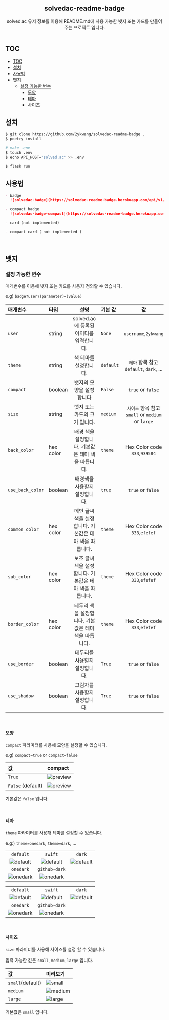 <div align="center">
    <h2 align="center">solvedac-readme-badge</h2>  
   solved.ac 유저 정보를 이용해 README.md에 사용 가능한 뱃지 또는 카드를 만들어주는 프로젝트 입니다.
   <br><br>
</div>

## TOC

- [TOC](#toc)
- [설치](#설치)
- [사용법](#사용법)
- [뱃지](#뱃지)
  - [설정 가능한 변수](#설정-가능한-변수)
    - [모양](#모양)
    - [테마](#테마)
    - [사이즈](#사이즈)

## 설치

```sh
$ git clone https://github.com/2ykwang/solvedac-readme-badge .
$ poetry install

# make .env
$ touch .env
$ echo API_HOST="solved.ac" >> .env

$ flask run

```

## 사용법

```markdown
- badge
  ![solvedac-badge](https://solvedac-readme-badge.herokuapp.com/api/v1/badge?user=baekjoon_id_here)

- compact badge
  ![solvedac-badge-compact](https://solvedac-readme-badge.herokuapp.com/api/v1/badge?user=baekjoon_id_here&compact=1)

- card (not implemented)

- compact card ( not implemented )
```

<br>

## 뱃지

### 설정 가능한 변수

매개변수를 이용해 뱃지 또는 카드를 사용자 정의할 수 있습니다.

e.g) `badge?user?(parameter)=(value)`

| 매개변수         | 타입      |                          설명                          | 기본 값   |                        값                         |
| :--------------- | :-------- | :----------------------------------------------------: | :-------- | :-----------------------------------------------: |
| `user`           | string    |        solved.ac 에 등록된 아이디를 입력합니다.        | `None`    |               `username`,`2ykwang`                |
| `theme`          | string    |                 색 테마를 설정합니다.                  | `default` |      `테마` 항목 참고 `default`, `dark`, ...      |
| `compact`        | boolean   |                뱃지의 모양을 설정합니다                | `False`   |                 `true` or `false`                 |
| `size`           | string    |             뱃지 또는 카드의 크기 입니다.              | `medium`  | `사이즈` 항목 참고 `small` or `medium` or `large` |
| `back_color`     | hex color |   배경 색을 설정합니다. 기본값은 테마 색을 따릅니다.   | `theme`   |           Hex Color code `333`,`939584`           |
| `use_back_color` | boolean   |             배경색을 사용할지 설정합니다.              | `true`    |                 `true` or `false`                 |
| `common_color`   | hex color | 메인 글씨색을 설정합니다. 기본값은 테마 색을 따릅니다. | `theme`   |           Hex Color code `333`,`efefef`           |
| `sub_color`      | hex color | 보조 글씨색을 설정합니다. 기본값은 테마 색을 따릅니다. | `theme`   |           Hex Color code `333`,`efefef`           |
| `border_color`   | hex color |  테두리 색을 설정합니다. 기본값은 테마 색을 따릅니다.  | `theme`   |           Hex Color code `333`,`efefef`           |
| `use_border`     | boolean   |             테두리를 사용할지 설정합니다.              | `True`    |                 `true` or `false`                 |
| `use_shadow`     | boolean   |             그림자를 사용할지 설정합니다.              | `True`    |                 `true` or `false`                 |

<br>

#### 모양

`compact` 파라미터를 사용해 모양을 설정할 수 있습니다.

e.g) `compact=true` or `compact=false`

| 값                | compact                                                                                                       |
| :---------------- | :------------------------------------------------------------------------------------------------------------ |
| `True`            | ![preview](https://solvedac-readme-badge.herokuapp.com/api/v1/badge?user=2ykwang&compact=1&use_shadow=1&) |
| `False` (default) | ![preview](https://solvedac-readme-badge.herokuapp.com/api/v1/badge?user=2ykwang&use_shadow=1&)           |

기본값은 `false` 입니다.

<br>

#### 테마

`theme` 파라미터를 사용해 테마를 설정할 수 있습니다.

e.g:) `theme=onedark`, `theme=dark`, ...

|                                                                                                                             |                                                                                                                                 |                                                                                                                          |
| :-------------------------------------------------------------------------------------------------------------------------: | :-----------------------------------------------------------------------------------------------------------------------------: | :----------------------------------------------------------------------------------------------------------------------: |
|                                                          `default`                                                          |                                                             `swift`                                                             |                                                          `dark`                                                          |
| ![default](https://solvedac-readme-badge.herokuapp.com/api/v1/badge?user=2ykwang&theme=default&compact=1&use_shadow=1&) |    ![default](https://solvedac-readme-badge.herokuapp.com/api/v1/badge?user=2ykwang&theme=swift&compact=1&use_shadow=1&)    | ![default](https://solvedac-readme-badge.herokuapp.com/api/v1/badge?user=2ykwang&theme=dark&compact=1&use_shadow=1&) |
|                                                          `onedark`                                                          |                                                          `github-dark`                                                          |                                                                                                                          |
| ![onedark](https://solvedac-readme-badge.herokuapp.com/api/v1/badge?user=2ykwang&theme=onedark&compact=1&use_shadow=1&) | ![onedark](https://solvedac-readme-badge.herokuapp.com/api/v1/badge?user=2ykwang&theme=github-dark&compact=1&use_shadow=1&) |                                                                                                                          |

|                                                                                                                   |                                                                                                                       |                                                                                                                |
| :---------------------------------------------------------------------------------------------------------------: | :-------------------------------------------------------------------------------------------------------------------: | :------------------------------------------------------------------------------------------------------------: |
|                                                     `default`                                                     |                                                        `swift`                                                        |                                                     `dark`                                                     |
| ![default](https://solvedac-readme-badge.herokuapp.com/api/v1/badge?user=2ykwang&theme=default&use_shadow=1&) |    ![default](https://solvedac-readme-badge.herokuapp.com/api/v1/badge?user=2ykwang&theme=swift&use_shadow=1&)    | ![default](https://solvedac-readme-badge.herokuapp.com/api/v1/badge?user=2ykwang&theme=dark&use_shadow=1&) |
|                                                     `onedark`                                                     |                                                     `github-dark`                                                     |                                                                                                                |
| ![onedark](https://solvedac-readme-badge.herokuapp.com/api/v1/badge?user=2ykwang&theme=onedark&use_shadow=1&) | ![onedark](https://solvedac-readme-badge.herokuapp.com/api/v1/badge?user=2ykwang&theme=github-dark&use_shadow=1&) |                                                                                                                |

<br>

#### 사이즈

`size` 파라미터를 사용해 사이즈를 설정 할 수 있습니다.

입력 가능한 값은 `small`, `medium`, `large` 입니다.

| 값               | 미리보기                                                                                                                               |
| :--------------- | :------------------------------------------------------------------------------------------------------------------------------------- |
| `small`(default) | ![small](https://solvedac-readme-badge.herokuapp.com/api/v1/badge?user=2ykwang&theme=default&compact=1&size=small&use_shadow=1&)   |
| `medium`         | ![medium](https://solvedac-readme-badge.herokuapp.com/api/v1/badge?user=2ykwang&theme=default&compact=1&size=medium&use_shadow=1&) |
| `large`          | ![large](https://solvedac-readme-badge.herokuapp.com/api/v1/badge?user=2ykwang&theme=default&compact=1&size=large&use_shadow=1&)   |

기본값은 `small` 입니다.

<br>
